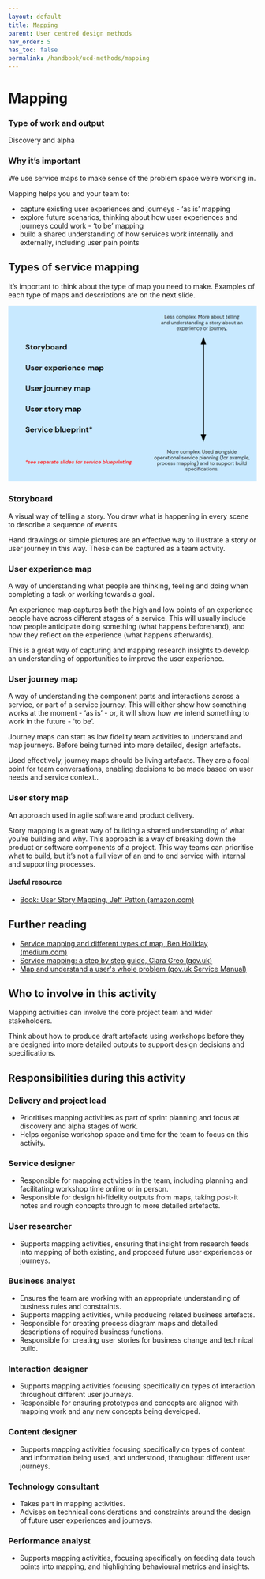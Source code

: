 ```yaml
---
layout: default
title: Mapping
parent: User centred design methods
nav_order: 5
has_toc: false
permalink: /handbook/ucd-methods/mapping
---
```


# Mapping
### Type of work and output
Discovery and alpha
### Why it’s important
We use service maps to make sense of the problem space we’re working in.

Mapping helps you and your team to:
- capture existing user experiences and journeys - ‘as is’ mapping
- explore future scenarios, thinking about how user experiences and journeys could work - ‘to be’ mapping
- build a shared understanding of how services work internally and externally, including user pain points

## Types of service mapping
It’s important to think about the type of map you need to make. Examples of each type of maps and descriptions are on the next slide.

![description](/assets/images/types-of-service-mapping.png)

### Storyboard
A visual way of telling a story. You draw what is happening in every scene to describe a sequence of events.

Hand drawings or simple pictures are an effective way to illustrate a story or user journey in this way. These can be captured as a team activity.

### User experience map
A way of understanding what people are thinking, feeling and doing when completing a task or working towards a goal.

An experience map captures both the high and low points of an experience people have across different stages of a service. This will usually include how people anticipate doing something (what happens beforehand), and how they reflect on the experience (what happens afterwards).

This is a great way of capturing and mapping research insights to develop an understanding of opportunities to improve the user experience.

### User journey map
A way of understanding the component parts and interactions across a service, or part of a service journey. This will either show how something works at the moment - ‘as is’ - or, it will show how we intend something to work in the future - ‘to be’.

Journey maps can start as low fidelity team activities to understand and map journeys. Before being turned into more detailed, design artefacts.

Used effectively, journey maps should be living artefacts. They are a focal point for team conversations, enabling decisions to be made based on user needs and service context..

### User story map
An approach used in agile software and product delivery. 

Story mapping is a great way of building a shared understanding of what you’re building and why. This approach is a way of breaking down the product or software components of a project. This way teams can prioritise what to build, but it’s not a full view of an end to end service with internal and supporting processes.

#### Useful resource
- [Book: User Story Mapping, Jeff Patton (amazon.com)](https://www.amazon.com/User-Story-Mapping-Discover-Product/dp/1491904909)

## Further reading
- [Service mapping and different types of map, Ben Holliday (medium.com)](https://medium.com/leading-service-design/service-mapping-and-different-types-of-maps-604a1a22e22c)
- [Service mapping: a step by step guide, Clara Greo (gov.uk)](https://services.blog.gov.uk/2020/09/01/service-mapping-a-step-by-step-guide/)
- [Map and understand a user's whole problem (gov.uk Service Manual)](https://www.gov.uk/service-manual/design/map-a-users-whole-problem)


## Who to involve in  this activity
Mapping activities can involve the core project team and wider stakeholders. 

Think about how to produce draft artefacts using workshops before they are designed into more detailed outputs to support design decisions and specifications. 

## Responsibilities during this activity

### Delivery and project lead
- Prioritises mapping activities as part of sprint planning and focus at discovery and alpha stages of work. 
- Helps organise workshop space and time for the team to focus on this activity.

### Service designer 
- Responsible for mapping activities in the team, including planning and facilitating workshop time online or in person.
- Responsible for design hi-fidelity outputs from maps, taking post-it notes and rough concepts through to more detailed artefacts. 

### User researcher
- Supports mapping activities, ensuring that insight from research feeds into mapping of both existing, and proposed future user experiences or journeys. 

### Business analyst
- Ensures the team are working with an appropriate understanding of business rules and constraints.
- Supports mapping activities, while producing related business artefacts.
- Responsible for creating process diagram maps and detailed descriptions of required business functions.
- Responsible for creating user stories for business change and technical build. 

### Interaction designer
- Supports mapping activities focusing specifically on types of interaction throughout different user journeys. 
- Responsible for ensuring prototypes and concepts are aligned with mapping work and any new concepts being developed.

### Content designer
- Supports mapping activities focusing specifically on types of content and information being used, and understood, throughout different user journeys.

### Technology consultant
- Takes part in mapping activities.
- Advises on technical considerations and constraints around the design of future user experiences and journeys.

### Performance analyst
- Supports mapping activities, focusing specifically on feeding data touch points into mapping, and highlighting behavioural metrics and insights.
